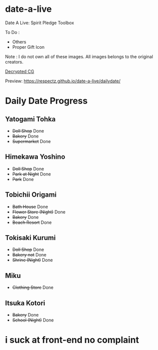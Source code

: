 # date-a-live
Date A Live: Spirit Pledge Toolbox

To Do :
* Others
* Proper Gift Icon

Note : 
I do not own all of these images.
All images belongs to the original creators.

[Decrypted CG](https://github.com/n0k0m3/DALSP-Assets-Decryption-tool)

Preview:
https://respectz.github.io/date-a-live/dailydate/

# Daily Date Progress
## Yatogami Tohka
* ~~Doll Shop~~ Done
* ~~Bakery~~ Done
* ~~Supermarket~~ Done
## Himekawa Yoshino
* ~~Doll Shop~~ Done
* ~~Park at Night~~ Done
* ~~Park~~ Done
## Tobichii Origami
* ~~Bath House~~ Done
* ~~Flower Store (Night)~~ Done
* ~~Bakery~~ Done
* ~~Beach Resort~~ Done
## Tokisaki Kurumi
* ~~Doll Shop~~ Done
* ~~Bakery not~~ Done
* ~~Shrine (Night)~~ Done
## Miku
* ~~Clothing Store~~ Done
## Itsuka Kotori
* ~~Bakery~~ Done
* ~~School (Night)~~ Done

# i suck at front-end no complaint 
